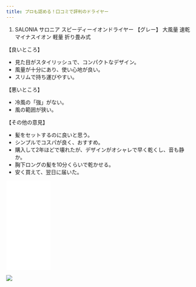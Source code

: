 ```yaml
---
title: プロも認める！口コミで評判のドライヤー
---
```



1. SALONIA サロニア スピーディーイオンドライヤー 【グレー】 大風量 速乾 マイナスイオン 軽量 折り畳み式

【良いところ】

- 見た目がスタイリッシュで、コンパクトなデザイン。
- 風量が十分にあり、使い心地が良い。
- スリムで持ち運びやすい。

【悪いところ】

- 冷風の「強」がない。
- 風の範囲が狭い。

【その他の意見】

- 髪をセットするのに良いと思う。
- シンプルでコスパが良く、おすすめ。
- 購入して2年ほどで壊れたが、デザインがオシャレで早く乾くし、音も静か。
- 胸下ロングの髪を10分くらいで乾かせる。
- 安く買えて、翌日に届いた。

<iframe sandbox="allow-popups allow-scripts allow-modals allow-forms allow-same-origin" style="width:120px;height:240px;" marginwidth="0" marginheight="0" scrolling="no" frameborder="0" src="//rcm-fe.amazon-adsystem.com/e/cm?lt1=_blank&bc1=000000&IS2=1&bg1=FFFFFF&fc1=000000&lc1=0000FF&t=ityassociate-22&language=ja_JP&o=9&p=8&l=as4&m=amazon&f=ifr&ref=as_ss_li_til&asins=B08GLRXL8T&linkId=a4e0243c073501c679c31da8a409fe83"></iframe>

<a href="https://www.amazon.co.jp/SALONIA-%E3%82%B5%E3%83%AD%E3%83%8B%E3%82%A2-%E3%82%B9%E3%83%94%E3%83%BC%E3%83%87%E3%82%A3%E3%83%BC%E3%82%A4%E3%82%AA%E3%83%B3%E3%83%89%E3%83%A9%E3%82%A4%E3%83%A4%E3%83%BC-%E3%83%A1%E3%83%BC%E3%82%AB%E3%83%BC1%E5%B9%B4%E4%BF%9D%E8%A8%BC-SL-013GR/dp/B08GLRXL8T?keywords=%E3%83%89%E3%83%A9%E3%82%A4%E3%83%A4%E3%83%BC&qid=1680687096&sr=8-1-spons&spLa=ZW5jcnlwdGVkUXVhbGlmaWVyPUEzOEhRV0xGWkE4NlBPJmVuY3J5cHRlZElkPUEwNTk2MDkwMkM2WldKWjFFQTNCNSZlbmNyeXB0ZWRBZElkPUExWUlQWDNBNEsyTU5CJndpZGdldE5hbWU9c3BfYXRmJmFjdGlvbj1jbGlja1JlZGlyZWN0JmRvTm90TG9nQ2xpY2s9dHJ1ZQ&th=1&linkCode=li2&tag=ityassociate-22&linkId=bcc97c11ea1c4145e84447c364a6a21e&language=ja_JP&ref_=as_li_ss_il" target="_blank"><img border="0" src="//ws-fe.amazon-adsystem.com/widgets/q?_encoding=UTF8&ASIN=B08GLRXL8T&Format=_SL160_&ID=AsinImage&MarketPlace=JP&ServiceVersion=20070822&WS=1&tag=ityassociate-22&language=ja_JP" ></a><img src="https://ir-jp.amazon-adsystem.com/e/ir?t=ityassociate-22&language=ja_JP&l=li2&o=9&a=B08GLRXL8T" width="1" height="1" border="0" alt="" style="border:none !important; margin:0px !important;" />